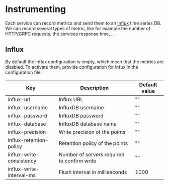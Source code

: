 # Instrumenting

Each service can record metrics and send them to an [Influx](https://www.influxdata.com/time-series-platform/influxdb/) time series DB. We can record several types of metric, like for example the number of HTTP/GRPC requests, the services response time,...

## Influx

By default the influx configuration is empty, which mean that the metrics are disabled. To activate them, provide configuration for infux in the configuration file.

Key | Description | Default value 
--- | ----------- | ------------- 
influx-url | Influx URL | ""
influx-username | InfluxDB username | ""
influx-password | InfluxDB password | ""
influx-database | InfluxDB database name | ""
influx-precision | Write precision of the points | ""
influx-retention-policy | Retention policy of the points | ""
influx-write-consistency | Number of servers required to confirm write | ""
influx-write-interval-ms | Flush interval in milliseconds | 1000
